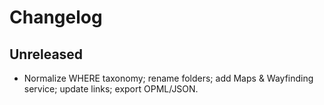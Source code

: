 # Changelog

## Unreleased
- Normalize WHERE taxonomy; rename folders; add Maps & Wayfinding service; update links; export OPML/JSON.
